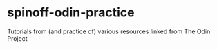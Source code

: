 # spinoff-odin-practice
Tutorials from (and practice of) various resources linked from The Odin Project
